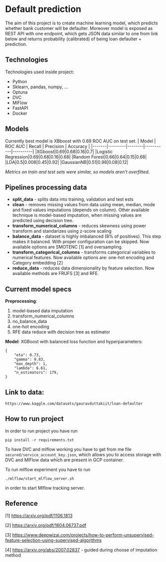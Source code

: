 # Default prediction
The aim of this project is to create machine learning model, which predicts whether bank customer will be defaulter. Moreover model is exposed as REST API with one endpoint, which gets JSON data similar to one from link below and returns probability (calibrated) of being loan defaulter  + prediction.

## Technologies
Technologies used inside project:
* Python
* Sklearn, pandas, numpy, ...
* Optuna
* DVC
* MlFlow
* FastAPI
* Docker

## Models
Currently best model is XBboost with 0.69 ROC AUC on test set.
| Model | ROC AUC | Recall | Precision | Accuracy |
|-------|---------|--------|-----------|----------|
|XGboost|0.69|0.68|0.16|0.7|
|Logistic Regression|0.69|0.68|0.16|0.68|
|Random Forest|0.66|0.64|0.15|0.68|
|LDA|0.5|0.008|0.45|0.92|
|GaussianNB|0.51|0.98|0.08|0.12|

_Metrics on train and test sets were similar, so models aren't overfitted._

## Pipelines processing data
* **split_data** - splits data into training, validation and test ests
* **clean** - removes missing values from data using mean, median, mode and fixed values imputations (depends on column). Other available technique is model-based imputation, when missing values are predicted using decision tree.
* **transform_numerical_columns** - reduces skewness using power transform and standarizes using z-score scaling
* **balance_data** - dataset is highly imbalanced (8% of positives). This step makes it balanced. With proper configuration can be skipped. Now available options are SMOTENC [1] and oversampling.
* **transform_categorical_columns** - transforms categorical variables to numerical features. Now available options are: one-hot encoding and Category embedding [2]
* **reduce_data** - reduces data dimensionality by feature selection. Now available methods are FRUFS [3] and RFE.

## Current model specs
**Preprocessing**: 
1. model-based data imputation
2. transform_numerical_columns 
3. no_balance_data 
4. one-hot encoding 
5. RFE data reduce with decision tree as estimator

**Model**: XGBoost with balanced loss function and hyperparameters: 
```
{
    "eta": 0.73,
    "gamma": 9.83,
    "max_depth": 1,
    "lambda": 6.61,
    "n_estimators": 179,
}
```

## Link to data: 
```
https://www.kaggle.com/datasets/gauravduttakiit/loan-defaulter
```
## How to run project
In order to run project you have run
```
pip install -r requirements.txt
```
To have DVC and mlflow working you have to get from me file `secured/service_account_key.json`, which allows you to access storage with DVC and MlFlow data which are present in GCP container.

To run mlflow experiment you have to run
```
./mlflow/start_mlflow_server.sh
```
in order to start Mlflow tracking server.
## Reference
[1] https://arxiv.org/pdf/1106.1813

[2] https://arxiv.org/pdf/1604.06737.pdf

[3] https://www.deepwizai.com/projects/how-to-perform-unsupervised-feature-selection-using-supervised-algorithms

[4] https://arxiv.org/abs/2007.02837 - guided during choose of imputation method